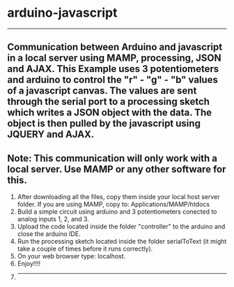 arduino-javascript
==================
----------------------------------------------------------------------------------------------------------
Communication between Arduino and javascript in a local server using MAMP, processing, JSON and AJAX.
This Example uses 3 potentiometers and arduino to control the "r" - "g" - "b" values of a javascript canvas.
The values are sent through the serial port to a processing sketch which writes a JSON object with the data.
The object is then pulled by the javascript using JQUERY and AJAX.
----------------------------------------------------------------------------------------------------------
Note: This communication will only work with a local server. Use MAMP or any other software for this.
----------------------------------------------------------------------------------------------------------
1. After downloading all the files, copy them inside your local host server folder. If you are using MAMP, 
copy to: Applications/MAMP/htdocs
2. Build a simple circuit using arduino and 3 potentiometers conected to analog inputs 1, 2, and 3.
3. Upload the code located inside the folder "controller" to the arduino and close the arduino IDE.
4. Run the processing sketch located inside the folder serialToText (it might take a couple of times before it 
runs correctly).
5. On your web browser type: localhost.
6. Enjoy!!!!
7. ----------------------------------------------------------------------------------------------------------
